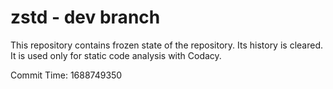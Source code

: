 # zstd - dev branch

This repository contains frozen state of the repository.
Its history is cleared. It is used only for static code
analysis with Codacy.

Commit Time: 1688749350